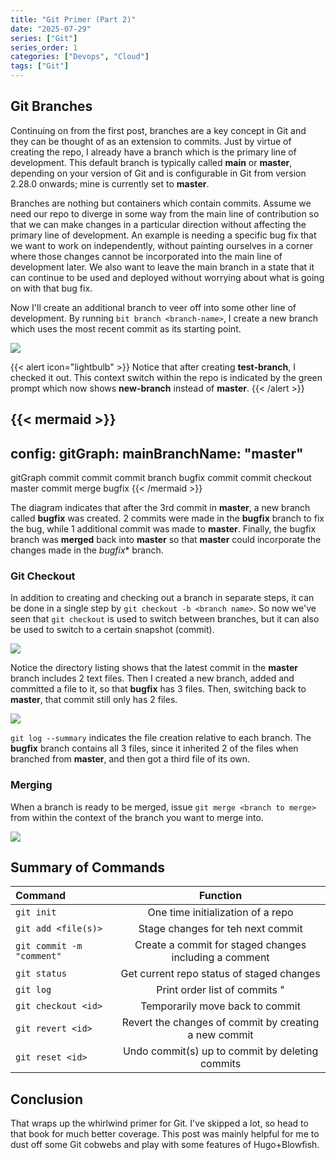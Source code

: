 ```yaml
---
title: "Git Primer (Part 2)"
date: "2025-07-29"
series: ["Git"]
series_order: 1
categories: ["Devops", "Cloud"]
tags: ["Git"]
---
```


## Git Branches

Continuing on from the first post, branches are a key concept in Git and they can be thought of as an extension to commits. Just by virtue of creating the repo, I already have a branch which is the primary line of development. This default branch is typically called **main** or **master**, depending on your version of Git and is configurable in Git from version 2.28.0 onwards; mine is currently set to **master**.

Branches are nothing but containers which contain commits. Assume we need our repo to diverge in some way from the main line of contribution so that we can make changes in a particular direction without affecting the primary line of development. An example is needing a specific bug fix that we want to work on independently, without painting ourselves in a corner where those changes cannot be incorporated into the main line of development later. We also want to leave the main branch in a state that it can continue to be used and deployed without worrying about what is going on with that bug fix.

Now I'll create an additional branch to veer off into some other line of development. By running `bit branch <branch-name>`, I create a new branch which uses the most recent commit as its starting point.

![](/images/git-branch.png)

{{< alert icon="lightbulb" >}}
Notice that after creating **test-branch**, I checked it out. This context switch within the repo is indicated by the green prompt which now shows **new-branch** instead of **master**.
{{< /alert >}}

{{< mermaid >}}
---
config:
  gitGraph:
    mainBranchName: "master"
---
gitGraph
  commit
  commit
  commit
  branch bugfix
  commit
  commit
  checkout master
  commit
  merge bugfix
{{< /mermaid >}}

The diagram indicates that after the 3rd commit in **master**, a new branch called **bugfix** was created. 2 commits were made in the **bugfix** branch to fix the bug, while 1 additional commit was made to **master**. Finally, the bugfix branch was **merged** back into **master** so that **master** could incorporate the changes made in the *bugfix** branch.

### Git Checkout

In addition to creating and checking out a branch in separate steps, it can be done in a single step by `git checkout -b <branch name>`. So now we've seen that `git checkout` is used to switch between branches, but it can also be used to switch to a certain snapshot (commit).

![](/images/git-checkouts.png)

Notice the directory listing shows that the latest commit in the **master** branch includes 2 text files. Then I created a new branch, added and committed a file to it, so that **bugfix** has 3 files. Then, switching back to **master**, that commit still only has 2 files.

![](/images/git-log-summary.png)

`git log --summary` indicates the file creation relative to each branch. The **bugfix** branch contains all 3 files, since it inherited 2 of the files when branched from **master**, and then got a third file of its own.

### Merging

When a branch is ready to be merged, issue `git merge <branch to merge>` from within the context of the branch you want to merge into.

![](/images/git-merge.png)

## Summary of Commands

| Command | Function |
| :------- | :------: |
| `git init`  | One time initialization of a repo |
| `git add <file(s)>`| Stage changes for teh next commit |
| `git commit -m "comment"` | Create a commit for staged changes including a comment |
| `git status` | Get current repo status of staged changes |
| `git log` | Print order list of commits " |
| `git checkout <id>` | Temporarily move back to commit <id> |
| `git revert <id>` | Revert the changes of commit <id> by creating a new commit |
| `git reset <id>` | Undo commit(s) up to commit <id> by deleting commits |

## Conclusion

That wraps up the whirlwind primer for Git. I've skipped a lot, so head to that book for much better coverage. This post was mainly helpful for me to dust off some Git cobwebs and play with some features of Hugo+Blowfish.